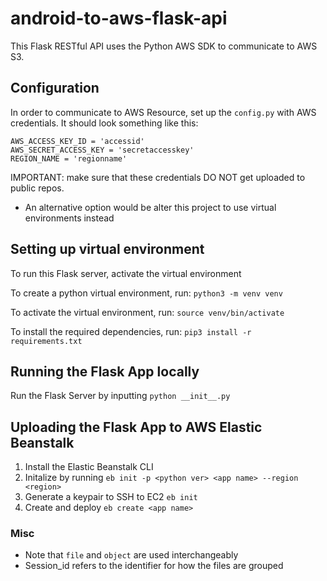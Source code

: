 # android-to-aws-flask-api

This Flask RESTful API uses the Python AWS SDK to communicate to AWS S3.

## Configuration
In order to communicate to AWS Resource, set up the `config.py` with AWS credentials.
It should look something like this:
```
AWS_ACCESS_KEY_ID = 'accessid'
AWS_SECRET_ACCESS_KEY = 'secretaccesskey'
REGION_NAME = 'regionname'
```

IMPORTANT: make sure that these credentials DO NOT get uploaded to public repos.
* An alternative option would be alter this project to use virtual environments instead

## Setting up virtual environment
To run this Flask server, activate the virtual environment

To create a python virtual environment, run:
`python3 -m venv venv`

To activate the virtual environment, run:
`source venv/bin/activate `

To install the required dependencies, run:
`pip3 install -r requirements.txt`

## Running the Flask App locally
Run the Flask Server by inputting `python __init__.py`

## Uploading the Flask App to AWS Elastic Beanstalk
1. Install the Elastic Beanstalk CLI
2. Initalize by running `eb init -p <python ver> <app name> --region <region>`
3. Generate a keypair to SSH to EC2 `eb init`
4. Create and deploy `eb create <app name>`

### Misc
* Note that `file` and `object` are used interchangeably
* Session_id refers to the identifier for how the files are grouped